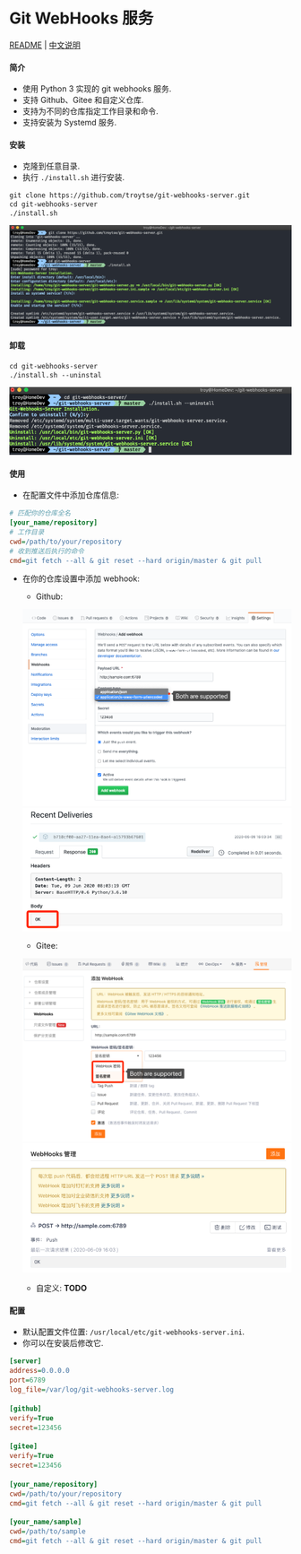 # Git WebHooks 服务

[README](README.md) | [中文说明](README.zh.md)

#### 简介
- 使用 Python 3 实现的 git webhooks 服务.
- 支持 Github、Gitee 和自定义仓库.
- 支持为不同的仓库指定工作目录和命令.
- 支持安装为 Systemd 服务.

#### 安装

- 克隆到任意目录.
- 执行 `./install.sh` 进行安装.
```shell
git clone https://github.com/troytse/git-webhooks-server.git
cd git-webhooks-server
./install.sh
```
![install](doc/install.png)

#### 卸载

```shell
cd git-webhooks-server
./install.sh --uninstal
```
![uninstall](doc/uninstall.png)

#### 使用

- 在配置文件中添加仓库信息:
```ini
# 匹配你的仓库全名
[your_name/repository]
# 工作目录
cwd=/path/to/your/repository
# 收到推送后执行的命令
cmd=git fetch --all & git reset --hard origin/master & git pull
```

- 在你的仓库设置中添加 webhook:
  - Github:

  ![github](doc/github.png)
  ![github-success](doc/github-success.png)

  - Gitee:

  ![gitee](doc/gitee.png)
  ![gitee-success](doc/gitee-success.png)

  - 自定义: **TODO**

#### 配置

- 默认配置文件位置: `/usr/local/etc/git-webhooks-server.ini`.
- 你可以在安装后修改它.

```ini
[server]
address=0.0.0.0
port=6789
log_file=/var/log/git-webhooks-server.log

[github]
verify=True
secret=123456

[gitee]
verify=True
secret=123456

[your_name/repository]
cwd=/path/to/your/repository
cmd=git fetch --all & git reset --hard origin/master & git pull

[your_name/sample]
cwd=/path/to/sample
cmd=git fetch --all & git reset --hard origin/master & git pull
```
